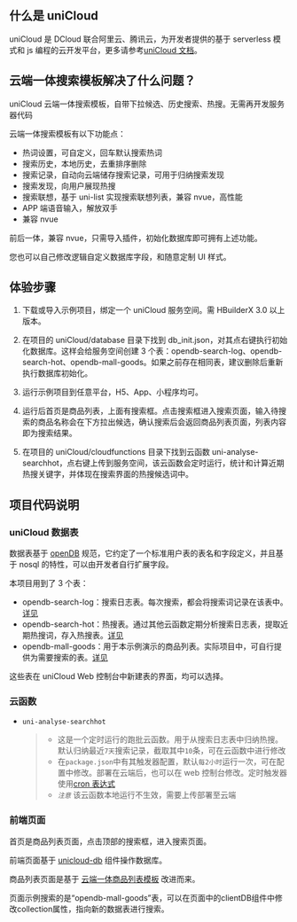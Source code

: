 ## 什么是 uniCloud

uniCloud 是 DCloud 联合阿里云、腾讯云，为开发者提供的基于 serverless 模式和 js 编程的云开发平台，更多请参考[uniCloud 文档](https://uniapp.dcloud.io/uniCloud)。

## 云端一体搜索模板解决了什么问题？

uniCloud 云端一体搜索模板，自带下拉候选、历史搜索、热搜。无需再开发服务器代码

云端一体搜索模板有以下功能点：

- 热词设置，可自定义，回车默认搜索热词
- 搜索历史，本地历史，去重排序删除
- 搜索记录，自动向云端储存搜索记录，可用于归纳搜索发现
- 搜索发现，向用户展现热搜
- 搜索联想，基于 uni-list 实现搜索联想列表，兼容 nvue，高性能
- APP 端语音输入，解放双手
- 兼容 nvue

前后一体，兼容 nvue，只需导入插件，初始化数据库即可拥有上述功能。

您也可以自己修改逻辑自定义数据库字段，和随意定制 UI 样式。

## 体验步骤

1. 下载或导入示例项目，绑定一个 uniCloud 服务空间。需 HBuilderX 3.0 以上版本。

2. 在项目的 uniCloud/database 目录下找到 db_init.json，对其点右键执行初始化数据库。这样会给服务空间创建 3 个表：opendb-search-log、opendb-search-hot、opendb-mall-goods。如果之前存在相同表，建议删除后重新执行数据库初始化。

3. 运行示例项目到任意平台，H5、App、小程序均可。

4. 运行后首页是商品列表，上面有搜索框。点击搜索框进入搜索页面，输入待搜索的商品名称会在下方拉出候选，确认搜索后会返回商品列表页面，列表内容即为搜索结果。

5. 在项目的 uniCloud/cloudfunctions 目录下找到云函数 uni-analyse-searchhot，点右键上传到服务空间，该云函数会定时运行，统计和计算近期热搜关键字，并体现在搜索界面的热搜候选词中。

## 项目代码说明

### uniCloud 数据表

数据表基于 [openDB](https://gitee.com/dcloud/opendb/tree/master) 规范，它约定了一个标准用户表的表名和字段定义，并且基于 nosql 的特性，可以由开发者自行扩展字段。

本项目用到了 3 个表：

- opendb-search-log：搜索日志表。每次搜索，都会将搜索词记录在该表中。[详见](https://gitee.com/dcloud/opendb/tree/master/collection/opendb-search-log)
- opendb-search-hot：热搜表。通过其他云函数定期分析搜索日志表，提取近期热搜词，存入热搜表。[详见](https://gitee.com/dcloud/opendb/tree/master/collection/opendb-search-hot)
- opendb-mall-goods：用于本示例演示的商品列表。实际项目中，可自行提供为需要搜索的表。[详见](https://gitee.com/dcloud/opendb/tree/master/collection/opendb-mall-goods)

这些表在 uniCloud Web 控制台中新建表的界面，均可以选择。

### 云函数

- `uni-analyse-searchhot`
  > - 这是一个定时运行的跑批云函数。用于从搜索日志表中归纳热搜。默认归纳最近`7天`搜索记录，截取其中`10`条，可在云函数中进行修改
  > - 在`package.json`中有其触发器配置，默认`每2小时`运行一次，可在配置中修改。部署在云端后，也可以在 web 控制台修改。定时触发器使用[cron 表达式](https://uniapp.dcloud.net.cn/uniCloud/trigger)
  > - _`注意`_ 该云函数本地运行不生效，需要上传部署至云端

### 前端页面

首页是商品列表页面，点击顶部的搜索框，进入搜索页面。

前端页面基于 [unicloud-db](https://uniapp.dcloud.net.cn/uniCloud/unicloud-db) 组件操作数据库。

商品列表页面是基于 [云端一体商品列表模板](https://ext.dcloud.net.cn/plugin?id=2651) 改进而来。

页面示例搜索的是“opendb-mall-goods”表，可以在页面中的clientDB组件中修改collection属性，指向新的数据表进行搜索。